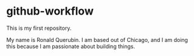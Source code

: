 # github-workflow

This is my first repository.

My name is Ronald Querubin. I am based out of Chicago, and I am doing this because I am passionate about building things.
